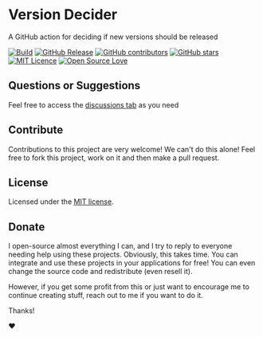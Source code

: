 # Version Decider

A GitHub action for deciding if new versions should be released

[![Build](https://github.com/thiagodnf/version-decider/actions/workflows/release.yml/badge.svg)](https://github.com/thiagodnf/version-decider/actions/workflows/build.yml)
[![GitHub Release](https://img.shields.io/github/release/thiagodnf/version-decider.svg)](https://github.com/thiagodnf/version-decider/releases/latest)
[![GitHub contributors](https://img.shields.io/github/contributors/thiagodnf/version-decider.svg)](https://github.com/thiagodnf/version-decider/graphs/contributors)
[![GitHub stars](https://img.shields.io/github/stars/thiagodnf/version-decider.svg)](https://github.com/thiagodnf/version-decider)
[![MIT Licence](https://badges.frapsoft.com/os/mit/mit.svg?v=103)](https://opensource.org/licenses/mit-license.php)
[![Open Source Love](https://badges.frapsoft.com/os/v1/open-source.svg?v=103)](https://github.com/ellerbrock/open-source-badges/)


## Questions or Suggestions

Feel free to access the <a href="../../discussions">discussions tab</a> as you need

## Contribute

Contributions to this project are very welcome! We can't do this alone! Feel free to fork this project, work on it and then make a pull request.

## License

Licensed under the [MIT license](LICENSE).

## Donate

I open-source almost everything I can, and I try to reply to everyone needing help using these projects. Obviously, this takes time. You can integrate and use these projects in your applications for free! You can even change the source code and redistribute (even resell it).

However, if you get some profit from this or just want to encourage me to continue creating stuff, reach out to me if you want to do it.

Thanks!

❤️